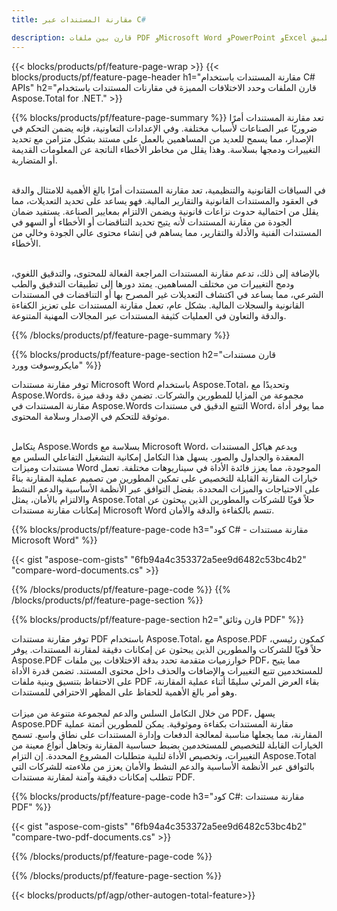 ```yaml
---
title: مقارنة المستندات عبر C# 

description: قارن بين ملفات PDF وMicrosoft Word وPowerPoint وExcel عبر تطبيق C# الخاص بك. احصل على نتائج المقارنة المميزة.
---
```


{{< blocks/products/pf/feature-page-wrap >}}
{{< blocks/products/pf/feature-page-header h1="مقارنة المستندات باستخدام C# APIs" h2="قارن الملفات وحدد الاختلافات المميزة في مقارنات المستندات باستخدام Aspose.Total for .NET." >}}

{{% blocks/products/pf/feature-page-summary %}}
تعد مقارنة المستندات أمرًا ضروريًا عبر الصناعات لأسباب مختلفة. وفي الإعدادات التعاونية، فإنه يضمن التحكم في الإصدار، مما يسمح للعديد من المساهمين بالعمل على مستند بشكل متزامن مع تحديد التغييرات ودمجها بسلاسة. وهذا يقلل من مخاطر الأخطاء الناتجة عن المعلومات القديمة أو المتضاربة.<br /><br />

في السياقات القانونية والتنظيمية، تعد مقارنة المستندات أمرًا بالغ الأهمية للامتثال والدقة في العقود والمستندات القانونية والتقارير المالية. فهو يساعد على تحديد التعديلات، مما يقلل من احتمالية حدوث نزاعات قانونية ويضمن الالتزام بمعايير الصناعة. يستفيد ضمان الجودة من مقارنة المستندات لأنه يتيح تحديد التناقضات أو الأخطاء أو السهو في المستندات الفنية والأدلة والتقارير، مما يساهم في إنشاء محتوى عالي الجودة وخالي من الأخطاء.<br /><br />

بالإضافة إلى ذلك، تدعم مقارنة المستندات المراجعة الفعالة للمحتوى، والتدقيق اللغوي، ودمج التغييرات من مختلف المساهمين. يمتد دورها إلى تطبيقات التدقيق والطب الشرعي، مما يساعد في اكتشاف التعديلات غير المصرح بها أو التناقضات في المستندات القانونية والسجلات المالية. بشكل عام، تعمل مقارنة المستندات على تعزيز الكفاءة والدقة والتعاون في العمليات كثيفة المستندات عبر المجالات المهنية المتنوعة.

{{% /blocks/products/pf/feature-page-summary  %}}

{{% blocks/products/pf/feature-page-section  h2="قارن مستندات مايكروسوفت وورد" %}}

توفر مقارنة مستندات Microsoft Word باستخدام Aspose.Total، وتحديدًا مع Aspose.Words، مجموعة من المزايا للمطورين والشركات. تضمن دقة ودقة ميزة مقارنة المستندات في Aspose.Words التتبع الدقيق في مستندات Word، مما يوفر أداة موثوقة للتحكم في الإصدار وسلامة المحتوى.<br /><br />

يتكامل Aspose.Words بسلاسة مع Microsoft Word، ويدعم هياكل المستندات المعقدة والجداول والصور. يسهل هذا التكامل إمكانية التشغيل التفاعلي السلس مع مستندات وميزات Word الموجودة، مما يعزز فائدة الأداة في سيناريوهات مختلفة. تعمل خيارات المقارنة القابلة للتخصيص على تمكين المطورين من تصميم عملية المقارنة بناءً على الاحتياجات والميزات المحددة. بفضل التوافق عبر الأنظمة الأساسية والدعم النشط والالتزام بالأمان، يمثل Aspose.Total حلاً قويًا للشركات والمطورين الذين يبحثون عن إمكانات مقارنة مستندات Microsoft Word تتسم بالكفاءة والدقة والأمان.

{{% blocks/products/pf/feature-page-code h3="كود C# - مقارنة مستندات Microsoft Word" %}}

{{< gist "aspose-com-gists" "6fb94a4c353372a5ee9d6482c53bc4b2" "compare-word-documents.cs" >}}

{{% /blocks/products/pf/feature-page-code  %}}
{{% /blocks/products/pf/feature-page-section %}}

{{% blocks/products/pf/feature-page-section  h2="قارن وثائق PDF" %}}

توفر مقارنة مستندات PDF باستخدام Aspose.Total، مع Aspose.PDF كمكون رئيسي، حلاً قويًا للشركات والمطورين الذين يبحثون عن إمكانات دقيقة لمقارنة المستندات. يوفر Aspose.PDF خوارزميات متقدمة تحدد بدقة الاختلافات بين ملفات PDF، مما يتيح للمستخدمين تتبع التغييرات والإضافات والحذف داخل محتوى المستند. تضمن قدرة الأداة على الاحتفاظ بتنسيق وبنية ملفات PDF بقاء العرض المرئي سليمًا أثناء عملية المقارنة، وهو أمر بالغ الأهمية للحفاظ على المظهر الاحترافي للمستندات.<br /><br />
من خلال التكامل السلس والدعم لمجموعة متنوعة من ميزات PDF، يسهل Aspose.PDF مقارنة المستندات بكفاءة وموثوقية. يمكن للمطورين أتمتة عملية المقارنة، مما يجعلها مناسبة لمعالجة الدفعات وإدارة المستندات على نطاق واسع. تسمح الخيارات القابلة للتخصيص للمستخدمين بضبط حساسية المقارنة وتجاهل أنواع معينة من التغييرات، وتخصيص الأداة لتلبية متطلبات المشروع المحددة. إن التزام Aspose.Total بالتوافق عبر الأنظمة الأساسية والدعم النشط والأمان يعزز من ملاءمته للشركات التي تتطلب إمكانات دقيقة وآمنة لمقارنة مستندات PDF.

{{% blocks/products/pf/feature-page-code h3="كود C#: مقارنة مستندات PDF" %}}

{{< gist "aspose-com-gists" "6fb94a4c353372a5ee9d6482c53bc4b2" "compare-two-pdf-documents.cs" >}}

{{% /blocks/products/pf/feature-page-code  %}}

{{% /blocks/products/pf/feature-page-section %}}

{{< blocks/products/pf/agp/other-autogen-total-feature>}}